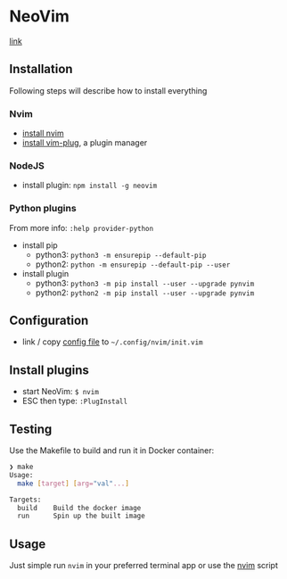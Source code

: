 # NeoVim

[link](https://neovim.io/)

## Installation

Following steps will describe how to install everything

### Nvim

- [install nvim](https://github.com/neovim/neovim/wiki/Installing-Neovim)
- [install vim-plug](https://github.com/junegunn/vim-plug#unix-linux), a plugin manager

### NodeJS

- install plugin: `npm install -g neovim`

### Python plugins

From more info: `:help provider-python`

- install pip 
  - python3: `python3 -m ensurepip --default-pip`
  - python2: `python -m ensurepip --default-pip --user`
- install plugin
  - python3: `python3 -m pip install --user --upgrade pynvim`
  - python2: `python2 -m pip install --user --upgrade pynvim`

## Configuration

- link / copy [config file](/vim/.nvim.config) to `~/.config/nvim/init.vim`

## Install plugins

- start NeoVim: `$ nvim`
- ESC then type: `:PlugInstall`

## Testing

Use the Makefile to build and run it in Docker container:

```bash
❯ make
Usage:
  make [target] [arg="val"...]

Targets:
  build    Build the docker image
  run      Spin up the built image
```

## Usage

Just simple run `nvim` in your preferred terminal app or use the [nvim](nvim) script
